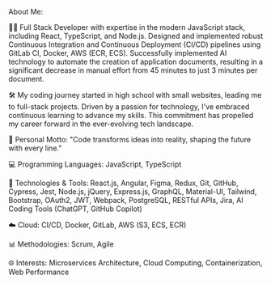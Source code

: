  About Me: 
 
👨‍💻 Full Stack Developer with expertise in the modern JavaScript stack, including React, TypeScript, and Node.js. 
Designed and implemented robust Continuous Integration and Continuous Deployment (CI/CD) pipelines using GitLab CI, Docker, AWS (ECR, ECS).
Successfully implemented AI technology to automate the creation of application documents, resulting in a significant decrease in manual effort from 45 minutes to just 3 minutes per document.

 
🛠️ My coding journey started in high school with small websites, leading me to full-stack projects. Driven by a passion for technology, 
I've embraced continuous learning to advance my skills. This commitment has propelled my career forward in the ever-evolving tech landscape.


🚀 Personal Motto: "Code transforms ideas into reality, shaping the future with every line."

💻 Programming Languages: JavaScript, TypeScript

🔧 Technologies & Tools: React.js, Angular, Figma,  Redux, Git, GitHub, Cypress, Jest, Node.js, jQuery, Express.js, GraphQL, Material-UI, Tailwind, Bootstrap, OAuth2, JWT, Webpack, PostgreSQL, RESTful APIs, Jira, AI Coding Tools (ChatGPT, GitHub Copilot)

☁️ Cloud: CI/CD, Docker, GitLab, AWS (S3, ECS, ECR)

📊 Methodologies: Scrum, Agile

🌐 Interests: Microservices Architecture, Cloud Computing, Containerization, Web Performance


